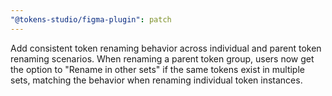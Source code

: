 ```yaml
---
"@tokens-studio/figma-plugin": patch
---
```


Add consistent token renaming behavior across individual and parent token renaming scenarios. When renaming a parent token group, users now get the option to "Rename in other sets" if the same tokens exist in multiple sets, matching the behavior when renaming individual token instances.